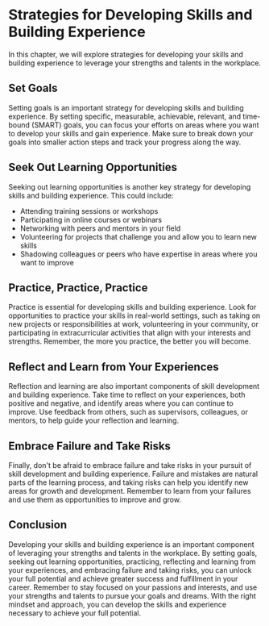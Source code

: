 Strategies for Developing Skills and Building Experience
==========================================================================================================

In this chapter, we will explore strategies for developing your skills and building experience to leverage your strengths and talents in the workplace.

Set Goals
---------

Setting goals is an important strategy for developing skills and building experience. By setting specific, measurable, achievable, relevant, and time-bound (SMART) goals, you can focus your efforts on areas where you want to develop your skills and gain experience. Make sure to break down your goals into smaller action steps and track your progress along the way.

Seek Out Learning Opportunities
-------------------------------

Seeking out learning opportunities is another key strategy for developing skills and building experience. This could include:

* Attending training sessions or workshops
* Participating in online courses or webinars
* Networking with peers and mentors in your field
* Volunteering for projects that challenge you and allow you to learn new skills
* Shadowing colleagues or peers who have expertise in areas where you want to improve

Practice, Practice, Practice
----------------------------

Practice is essential for developing skills and building experience. Look for opportunities to practice your skills in real-world settings, such as taking on new projects or responsibilities at work, volunteering in your community, or participating in extracurricular activities that align with your interests and strengths. Remember, the more you practice, the better you will become.

Reflect and Learn from Your Experiences
---------------------------------------

Reflection and learning are also important components of skill development and building experience. Take time to reflect on your experiences, both positive and negative, and identify areas where you can continue to improve. Use feedback from others, such as supervisors, colleagues, or mentors, to help guide your reflection and learning.

Embrace Failure and Take Risks
------------------------------

Finally, don't be afraid to embrace failure and take risks in your pursuit of skill development and building experience. Failure and mistakes are natural parts of the learning process, and taking risks can help you identify new areas for growth and development. Remember to learn from your failures and use them as opportunities to improve and grow.

Conclusion
----------

Developing your skills and building experience is an important component of leveraging your strengths and talents in the workplace. By setting goals, seeking out learning opportunities, practicing, reflecting and learning from your experiences, and embracing failure and taking risks, you can unlock your full potential and achieve greater success and fulfillment in your career. Remember to stay focused on your passions and interests, and use your strengths and talents to pursue your goals and dreams. With the right mindset and approach, you can develop the skills and experience necessary to achieve your full potential.
